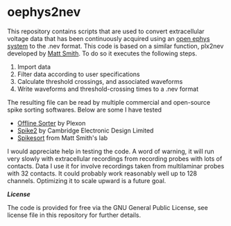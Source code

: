 # oephys2nev
This repository contains scripts that are used to convert extracellular voltage data that has been continuously acquired using an [open ephys system](http://www.open-ephys.org/) to the .nev format. This code is based on a similar function, plx2nev developed by [Matt Smith](www.smithlab.net). To do so it executes the following steps.

1. Import data
2. Filter data according to user specifications
3. Calculate threshold crossings, and associated waveforms
4. Write waveforms and threshold-crossing times to a .nev format

The resulting file can be read by multiple commercial and open-source spike sorting softwares. Below are some I have tested
* [Offline Sorter](http://www.plexon.com/products/offline-sorter) by Plexon
* [Spike2](http://ced.co.uk/products/spkovin) by Cambridge Electronic Design Limited
* [Spikesort](http://www.smithlab.net/spikesort.html) from Matt Smith's lab 

I would appreciate help in testing the code. A word of warning, it will run very slowly with extracellular recordings from recording probes with lots of contacts. Data I use it for involve recordings taken from multilaminar probes with 32 contacts. It could probably work reasonably well up to 128 channels. Optimizing it to scale upward is a future goal. 

***License***

The code is provided for free via the GNU General Public License, see license file in this repository for further details. 
